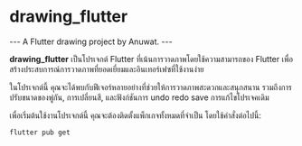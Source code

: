 # drawing_flutter

--- A Flutter drawing project by Anuwat. ---

**drawing_flutter** เป็นโปรเจกต์ Flutter ที่เน้นการวาดภาพโดยใช้ความสามารถของ Flutter เพื่อสร้างประสบการณ์การวาดภาพที่ยอดเยี่ยมและอินเทอร์เฟซที่ใช้งานง่าย

ในโปรเจกต์นี้ คุณจะได้พบกับฟีเจอร์หลายอย่างที่ช่วยให้การวาดภาพสะดวกและสนุกสนาน รวมถึงการปรับขนาดของพู่กัน, การเปลี่ยนสี,  และฟังก์ชันการ undo redo save การแก้ไขโปรเจคเดิม

เพื่อเริ่มต้นใช้งานโปรเจกต์นี้ คุณจะต้องติดตั้งแพ็กเกจทั้งหมดที่จำเป็น โดยใช้คำสั่งต่อไปนี้:

```bash
flutter pub get
